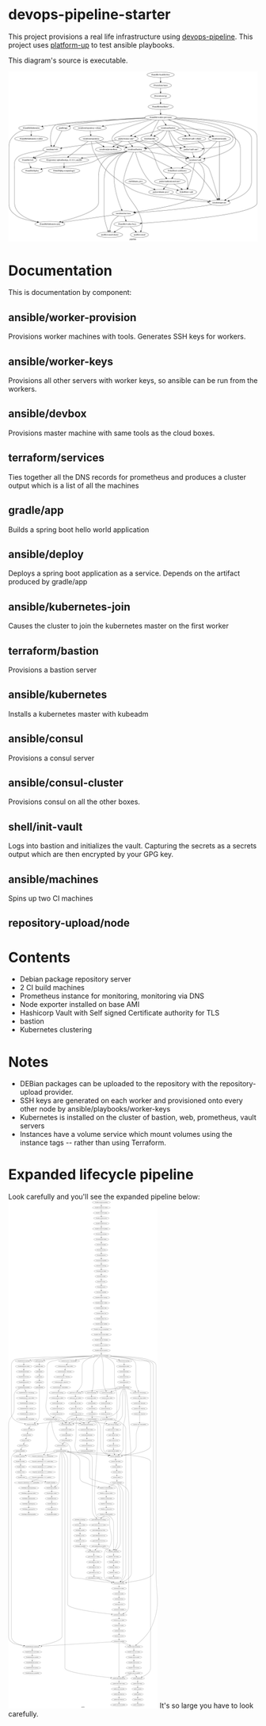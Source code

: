 # devops-pipeline-starter

This project provisions a real life infrastructure using [devops-pipeline](https://github.com/samsquire/devops-pipeline). This project uses [platform-up](https://github.com/samsquire/platform-up) to test ansible playbooks.

This diagram's source is executable.

![Pipeline](architecture.png)

# Documentation

This is documentation by component:

## ansible/worker-provision

Provisions worker machines with tools. Generates SSH keys for workers.

## ansible/worker-keys

Provisions all other servers with worker keys, so ansible can be run from the workers.

## ansible/devbox

Provisions master machine with same tools as the cloud boxes.

## terraform/services

Ties together all the DNS records for prometheus and produces a cluster output which is a list of all the machines

## gradle/app

Builds a spring boot hello world application

## ansible/deploy

Deploys a spring boot application as a service. Depends on the artifact produced by gradle/app

## ansible/kubernetes-join

Causes the cluster to join the kubernetes master on the first worker

## terraform/bastion

Provisions a bastion server

## ansible/kubernetes

Installs a kubernetes master with kubeadm

## ansible/consul

Provisions a consul server

## ansible/consul-cluster

Provisions consul on all the other boxes.

## shell/init-vault

Logs into bastion and initializes the vault. Capturing the secrets as a secrets output which are then encrypted by your GPG key.

## ansible/machines

Spins up two CI machines

## repository-upload/node

# Contents

* Debian package repository server
* 2 CI build machines
* Prometheus instance for monitoring, monitoring via DNS
* Node exporter installed on base AMI
* Hashicorp Vault with Self signed Certificate authority for TLS
* bastion
* Kubernetes clustering


# Notes

 * DEBian packages can be uploaded to the repository with the repository-upload provider.
 * SSH keys are generated on each worker and provisioned onto every other node by ansible/playbooks/worker-keys
 * Kubernetes is installed on the cluster of bastion, web, prometheus, vault servers
 * Instances have a volume service which mount volumes using the instance tags -- rather than using Terraform.

# Expanded lifecycle pipeline

Look carefully and you'll see the expanded pipeline below:
![ExpandedPipeline](architecture.expanded.png)
It's so large you have to look carefully.
